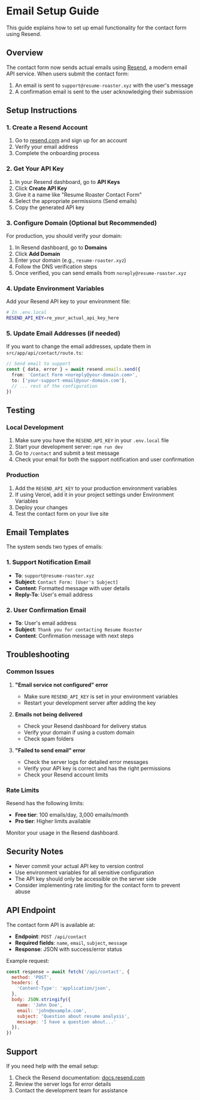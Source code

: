 # Email Setup Guide

This guide explains how to set up email functionality for the contact form using Resend.

## Overview

The contact form now sends actual emails using [Resend](https://resend.com), a modern email API service. When users submit the contact form:

1. An email is sent to `support@resume-roaster.xyz` with the user's message
2. A confirmation email is sent to the user acknowledging their submission

## Setup Instructions

### 1. Create a Resend Account

1. Go to [resend.com](https://resend.com) and sign up for an account
2. Verify your email address
3. Complete the onboarding process

### 2. Get Your API Key

1. In your Resend dashboard, go to **API Keys**
2. Click **Create API Key**
3. Give it a name like "Resume Roaster Contact Form"
4. Select the appropriate permissions (Send emails)
5. Copy the generated API key

### 3. Configure Domain (Optional but Recommended)

For production, you should verify your domain:

1. In Resend dashboard, go to **Domains**
2. Click **Add Domain**
3. Enter your domain (e.g., `resume-roaster.xyz`)
4. Follow the DNS verification steps
5. Once verified, you can send emails from `noreply@resume-roaster.xyz`

### 4. Update Environment Variables

Add your Resend API key to your environment file:

```bash
# In .env.local
RESEND_API_KEY=re_your_actual_api_key_here
```

### 5. Update Email Addresses (if needed)

If you want to change the email addresses, update them in `src/app/api/contact/route.ts`:

```typescript
// Send email to support
const { data, error } = await resend.emails.send({
  from: 'Contact Form <noreply@your-domain.com>',
  to: ['your-support-email@your-domain.com'],
  // ... rest of the configuration
})
```

## Testing

### Local Development

1. Make sure you have the `RESEND_API_KEY` in your `.env.local` file
2. Start your development server: `npm run dev`
3. Go to `/contact` and submit a test message
4. Check your email for both the support notification and user confirmation

### Production

1. Add the `RESEND_API_KEY` to your production environment variables
2. If using Vercel, add it in your project settings under Environment Variables
3. Deploy your changes
4. Test the contact form on your live site

## Email Templates

The system sends two types of emails:

### 1. Support Notification Email
- **To**: `support@resume-roaster.xyz`
- **Subject**: `Contact Form: [User's Subject]`
- **Content**: Formatted message with user details
- **Reply-To**: User's email address

### 2. User Confirmation Email
- **To**: User's email address
- **Subject**: `Thank you for contacting Resume Roaster`
- **Content**: Confirmation message with next steps

## Troubleshooting

### Common Issues

1. **"Email service not configured" error**
   - Make sure `RESEND_API_KEY` is set in your environment variables
   - Restart your development server after adding the key

2. **Emails not being delivered**
   - Check your Resend dashboard for delivery status
   - Verify your domain if using a custom domain
   - Check spam folders

3. **"Failed to send email" error**
   - Check the server logs for detailed error messages
   - Verify your API key is correct and has the right permissions
   - Check your Resend account limits

### Rate Limits

Resend has the following limits:
- **Free tier**: 100 emails/day, 3,000 emails/month
- **Pro tier**: Higher limits available

Monitor your usage in the Resend dashboard.

## Security Notes

- Never commit your actual API key to version control
- Use environment variables for all sensitive configuration
- The API key should only be accessible on the server side
- Consider implementing rate limiting for the contact form to prevent abuse

## API Endpoint

The contact form API is available at:
- **Endpoint**: `POST /api/contact`
- **Required fields**: `name`, `email`, `subject`, `message`
- **Response**: JSON with success/error status

Example request:
```javascript
const response = await fetch('/api/contact', {
  method: 'POST',
  headers: {
    'Content-Type': 'application/json',
  },
  body: JSON.stringify({
    name: 'John Doe',
    email: 'john@example.com',
    subject: 'Question about resume analysis',
    message: 'I have a question about...'
  }),
})
```

## Support

If you need help with the email setup:
1. Check the Resend documentation: [docs.resend.com](https://docs.resend.com)
2. Review the server logs for error details
3. Contact the development team for assistance 